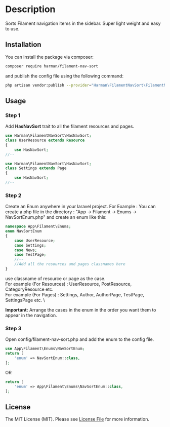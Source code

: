 # Description
Sorts Filament navigation items in the sidebar. Super light weight and easy to use.

## Installation
You can install the package via composer:

```bash
composer require harman/filament-nav-sort
```
and publish the config file using the following command:
```bash
php artisan vendor:publish --provider="Harman\FilamentNavSort\FilamentNavSortServiceProvider"
```

## Usage
### Step 1
Add **HasNavSort** trait to all the filament resources and pages.

```php
use Harman\FilamentNavSort\HasNavSort;
class UserResource extends Resource
{
    use HasNavSort;
//--
```
```php
use Harman\FilamentNavSort\HasNavSort;
class Settings extends Page
{
    use HasNavSort;
//--
```

### Step 2
Create an Enum anywhere in your laravel project.
For Example : You can create a php file in the directory : "App &rarr; Filament &rarr; Enums &rarr; NavSortEnum.php"
and create an enum like this:
```php
namespace App\Filament\Enums;
enum NavSortEnum
{
    case UserResource;
    case Settings;
    case News;
    case TestPage;
    //--
    //Add all the resources and pages classnames here
}
```
use classname of resource or page as the case. \
For example (For Resources) : UserResource, PostResource, CategoryResource etc. \
For example (For Pages) : Settings, Author, AuthorPage, TestPage, SettingsPage etc. \

**Important:** Arrange the cases in the enum in the order you want them to appear in the navigation.

### Step 3
Open config/filament-nav-sort.php and add the enum to the config file.

```php
use App\Filament\Enums\NavSortEnum;
return [
    'enum' => NavSortEnum::class,
];
```

OR

```php
return [
    'enum' => App\Filament\Enums\NavSortEnum::class,
];
```



[//]: # (## Changelog)

[//]: # ()
[//]: # (Please see [CHANGELOG]&#40;CHANGELOG.md&#41; for more information on what has changed recently.)


[//]: # (## Security Vulnerabilities)

[//]: # ()
[//]: # (Please review [our security policy]&#40;../../security/policy&#41; on how to report security vulnerabilities.)

## License

The MIT License (MIT). Please see [License File](LICENSE.md) for more information.
